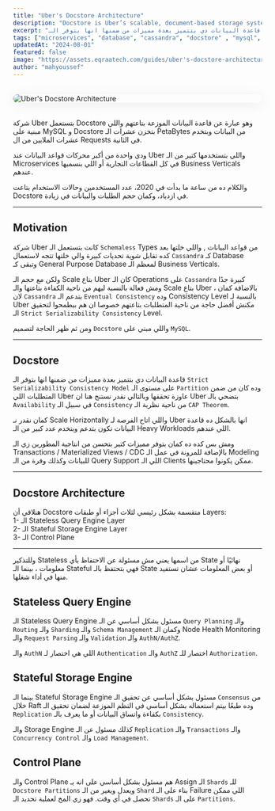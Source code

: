 ```yaml
---
title: "Uber's Docstore Architecture"
description: "Docstore is Uber’s scalable, document-based storage system designed for high availability and low latency. This guide explores how Docstore supports diverse use cases through flexible schemas, strong consistency, and efficient indexing."
excerpt: "قاعدة البيانات دي بتتميز بعدة مميزات من ضمنها انها بتوفر الـ Strict Serializability Consistency Model على مستوى الـ Partition وده كان من ضمن المتطلبات اللي Uber عاوزة تحققها وبالتالي نقدر نستنج هنا ان Uber بتضحي بالـ Availability في سبيل الـ Consistency."
tags: ["microservices", "database", "cassandra", "docstore" , "mysql", "backend", "distributed-systems", "system-design", "cdc", "replication", "sharding", "raft"]
updatedAt: "2024-08-01"
featured: false
image: "https://assets.eqraatech.com/guides/uber's-docstore-architecture.png"
author: "mahyoussef"
---
```


<img src="https://assets.eqraatech.com/guides/uber's-docstore-architecture.png" alt="Uber's Docstore Architecture" ondragstart="return false;" oncontextmenu="return false;" style="display: block; margin: 2rem auto; border-radius: 1rem; box-shadow: 0 4px 24px 0 rgba(0,0,0,0.08);" />

شركة Uber بتستعمل Docstore وهو عبارة عن قاعدة البيانات الموزعة بتاعتهم واللي مبنية على MySQL و Docstore بتخزن عشرات الـ PetaBytes من البيانات وبتخدم عشرات الملايين من ال Requests في الثانية.

ودي واحدة من أكبر محركات قواعد البيانات عند Uber واللي بتستخدمها كتير من الـ Microservices في كل القطاعات التجارية أو اللي بنسميها Business Verticals عندهم.

والكلام ده من ساعة ما بدأت في 2020، عدد المستخدمين وحالات الاستخدام بتاعت Docstore في ازدياد، وكمان حجم الطلبات والبيانات في زيادة.

---

## Motivation

شركة Uber كانت بتستعمل الـ `Schemaless` Types من قواعد البيانات , واللي خلتها بعد كده تقابل شوية تحديات كبيرة والي خلتها تتجه لاستعمال `Cassandra` كـ Database وتبقى كـ General Purpose Database لمعظم الـ Business Verticals.

ولكن مع حجم الـ Scale بتاع Uber كان الـ Operations على `Cassandra` كبيرة جدًا ومش فعالة بالنسبة ليهم من ناحية الكفاءة بتاعتها والـ Scale بتاع Uber ، بالاضافة كمان لان `Cassandra` بتدعم الـ `Eventual Consistency` وده Consistency Level بالنسبة لـ Uber مكنش أفضل حاجة من ناحية المتطلبات بتاعتهم خصوصا ان هم بيطمحوا لتحقيق الـ `Strict Serializability Consistency` Level.

ومن ثم ظهر الحاجة لتصميم `Docstore` واللي مبني على `MySQL`.

---

## Docstore

قاعدة البيانات دي بتتميز بعدة مميزات من ضمنها انها بتوفر الـ `Strict Serializability Consistency Model` على مستوى الـ `Partition` وده كان من ضمن المتطلبات اللي Uber عاوزة تحققها وبالتالي نقدر نستنج هنا ان Uber بتضحي بالـ `Availability` في سبيل الـ `Consistency` من ناحية نظرية الـ `CAP Theorem`.

كمان نقدر نـ Scale Horizontally واللي اتاح الفرصة لـ Uber انها بالشكل ده قاعدة البيانات تكون بتدعم وبتخدم عدد كبير من الـ Heavy Workloads اللي عندهم.

ومش بس كده ده كمان بتوفر مميزات كتير بتحسن من انتاجية المطورين زي الـ Transactions / Materialized Views / CDC بالإضافة للمرونة في عمل الـ Modeling للبيانات وكذلك وفرة من الـ Query Support اللي الـ Clients ممكن يكونوا محتاجينها.

---

## Docstore Architecture

هنلاقي أن Docstore متقسمة بشكل رئيسي لثلاث أجزاء أو طبقات Layers:  
1- الـ Stateless Query Engine Layer  
2- الـ Stateful Storage Engine Layer  
3- الـ Control Plane

---

وللتذكير Stateless من اسمها يعني مش مسئولة عن الاحتفاظ بأي State نهائيًا أو معلومات ، بينما الـ Stateful فهي بتحتفظ بالـ State أو بعض المعلومات عشان تستفيد منها في أداء شغلها.

## Stateless Query Engine

الـ Stateless Query Engine مسئول بشكل أساسي عن الـ `Query Planning` والـ `Routing` والـ `Sharding` والـ `Schema Management` وكمان الـ Node Health Monitoring والـ `Request Parsing` والـ `Validation` والـ `AuthN/AuthZ`.

والـ `AuthN` اللي هي اختصار لـ `Authentication` والـ `AuthZ` اختصار للـ `Authorization`.

## Stateful Storage Engine

بينما الـ Stateful Storage Engine مسئول بشكل أساسي عن تحقيق الـ `Consensus` من خلال Raft وده طبعًا بيتم استعماله بشكل أساسي في النظم الموزعة لضمان تحقيق الـ `Replication` بكفاءة واتساق البيانات أو ما يعرف بالـ `Consistency`.

والـ Storage Engine كذلك مسئول عن الـ `Replication` والـ `Transactions` والـ `Concurrency Control` والـ `Load Management`.

## Control Plane

والـ Control Plane هم مسئول بشكل أساسي على انه يـ Assign الـ `Shards` للـ `Docstore Partitions` ويعدل ويغير من الـ `Shard` بناء على الـ Failure اللي ممكن تحصل في أي وقت. فهو زي المخ لعملية تحديد الـ `Shards` على الـ `Partitions`.